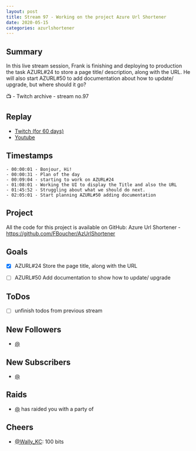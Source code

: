 ```yaml
---
layout: post
title: Stream 97 - Working on the project Azure Url Shortener
date: 2020-05-15
categories: azurlshortener
---
```


## Summary

In this live stream session, Frank is finishing and deploying to production the task AZURL#24 to store a page title/ description, along with the URL. He will also start AZURL#50 to add documentation about how to update/ upgrade, but where should it go?

📺 - Twitch archive - stream no.97

## Replay


- [Twitch (for 60 days)](https://www.twitch.tv/videos/621681874)
- [Youtube](https://www.youtube.com/watch?v=j974gLT9Pok)


## Timestamps


    - 00:00:01 - Bonjour, Hi!
    - 00:00:31 - Plan of the day 
    - 00:09:04 - starting to work on AZURL#24
    - 01:08:01 - Working the UI to display the Title and also the URL 
    - 01:45:52 - Struggling about what we should do next.
    - 02:05:01 - Start planning AZURL#50 adding documentation


Project
-------

All the code for this project is available on GitHub: Azure Url Shortener - https://github.com/FBoucher/AzUrlShortener



Goals
-----

- [X] AZURL#24 Store the page title, along with the URL
- [ ] AZURL#50 Add documentation to show how to update/ upgrade
 

ToDos
-----
- [ ] unfinish todos from previous stream


New Followers
-------------

- [@](https://www.twitch.tv/)


New Subscribers
---------------

- [@](https://www.twitch.tv/)


Raids
------

- [@](https://www.twitch.tv/) has raided you with a party of 



Cheers
------

- [@Wally_KC](https://www.twitch.tv/Wally_KC):  100 bits

